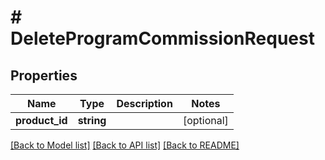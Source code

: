 # # DeleteProgramCommissionRequest

## Properties

Name | Type | Description | Notes
------------ | ------------- | ------------- | -------------
**product_id** | **string** |  | [optional]

[[Back to Model list]](../../README.md#models) [[Back to API list]](../../README.md#endpoints) [[Back to README]](../../README.md)
